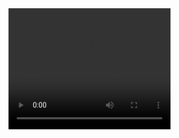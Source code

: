 <video width="320" height="240" controls>
    <source src="recording.mp4" type="video/mp4">
</video>
